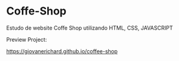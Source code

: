 # Coffe-Shop
Estudo de website Coffe Shop utilizando HTML, CSS, JAVASCRIPT

Preview Project:

https://giovanerichard.github.io/coffee-shop
